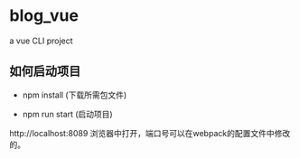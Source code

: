 # blog_vue
a vue CLI project

## 如何启动项目

- npm install (下载所需包文件)

- npm run start (启动项目)

http://localhost:8089 浏览器中打开，端口号可以在webpack的配置文件中修改的。
